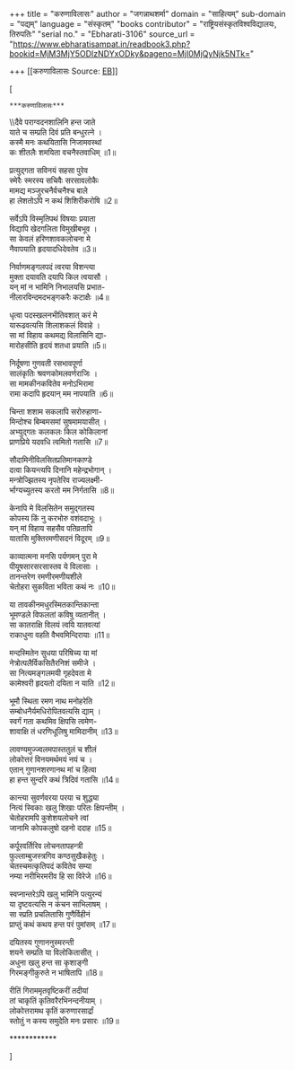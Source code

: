 +++
title = "करुणाविलासः"
author = "जगन्नाथशर्मा"
domain = "साहित्यम्"
sub-domain = "पद्यम्"
language = "संस्कृतम्"
"books contributor" = "राष्ट्रियसंस्कृतविश्वविद्यालयः, तिरुपतिः"
"serial no." = "Ebharati-3106"
source_url = "https://www.ebharatisampat.in/readbook3.php?bookid=MjM3MjY5ODIzNDYxODky&pageno=MjI0MjQyNjk5NTk="

+++
[[करुणाविलासः	Source: [EB](https://www.ebharatisampat.in/readbook3.php?bookid=MjM3MjY5ODIzNDYxODky&pageno=MjI0MjQyNjk5NTk=)]]

\[



    ***करुणाविलासः***



\\\\दैवे पराग्वदनशालिनि हन्त जाते  
याते च सम्प्रति दिवं प्रति बन्धुरत्ने ।  
कस्मै मनः कथयितासि निजामवस्थां  
कः शीतलैः शमयिता वचनैस्तवाधिम्‌ ॥1॥

प्रत्युद्गता सविनयं सहसा पुरेव  
स्मेरैः स्मरस्य सचिवैः सरसावलोकैः  
मामद्य मञ्जुरचनैर्वचनैश्च बाले  
हा लेशतोऽपि न कथं शिशिरीकरोषि ॥2॥

सर्वेऽपि विस्मृतिपथं विषयाः प्रयाता  
विद्यापि खेदगलिता विमुखीबभूव ।  
सा केवलं हरिणशावकलोचना मे  
नैवापयाति हृदयादधिदेवतेव ॥3॥

निर्वाणमङ्गलपदं त्वरया विशन्त्या  
मुक्ता दयावति दयापि किल त्वयासौ ।  
यन्‌ मां न भामिनि निभालयसि प्रभात-  
नीलारविन्दमदभङ्गकरैः कटाक्षैः ॥4॥

धृत्वा पदस्खलनभीतिवशात्‌ करं मे  
यारूढवत्यसि शिलाशकलं विवाहे ।  
सा मां विहाय कथमद्य विलासिनि द्या-  
मारोहसीति हृदयं शतधा प्रयाति ॥5॥

निर्दूषणा गुणवती रसभावपूर्णा  
सालंकृतिः श्रवणकोमलवर्णराजिः ।  
सा मामकीनकवितेव मनोऽभिरामा  
रामा कदापि हृदयान्‌ मम नापयाति ॥6॥

चिन्ता शशाम सकलापि सरोरुहाणा-  
मिन्दोश्च बिम्बमसमां सुषमामयासीत्‌ ।  
अभ्युद्गतः कलकलः किल कोकिलानां  
प्राणप्रिये यदवधि त्वमितो गतासि ॥7॥

सौदामिनीविलसितप्रतिमानकाण्डे  
दत्वा कियन्त्यपि दिनानि महेन्द्रभोगान्‌ ।  
मन्त्रोज्झितस्य नृपतेरिव राज्यलक्ष्मी-  
र्भाग्यच्युतस्य करतो मम निर्गतासि ॥8॥

केनापि मे विलसितेन समुद्गतस्य  
कोपस्य किं नु करभोरु वशंवदाभूः ।  
यन् मां विहाय सहसैव पतिव्रतापि  
यातासि मुक्तिरमणीसदनं विदूरम्‌ ॥9॥

काव्यात्मना मनसि पर्यणमन्‌ पुरा मे  
पीयूषसारसरसास्तव ये विलासाः ।  
तानन्तरेण रमणीरमणीयशीले  
चेतोहरा सुकविता भविता कथं नः ॥10॥

या तावकीनमधुरस्मितकान्तिकान्ता  
भूमण्डले विफलतां कविषु व्यतानीत्‌ ।  
सा कातराक्षि विलयं त्वयि यातवत्यां  
राकाधुना वहति वैभवमिन्दिरायाः ॥11॥

मन्दस्मितेन सुधया परिषिच्य या मां  
नेत्रोत्पलैर्विकसितैरनिशं समीजे ।  
सा नित्यमङ्गलमयी गृहदेवता मे  
कामेश्वरी हृदयतो दयिता न याति ॥12॥

भूमौ स्थिता रमण नाथ मनोहरेति  
सम्बोधनैर्यमधिरोपितवत्यसि द्याम्‌ ।  
स्वर्गं गता कथमिव क्षिपसि त्वमेण-  
शावाक्षि तं धरणिधूलिषु मामिदानीम्‌ ॥13॥

लावण्यमुज्ज्वलमपास्ततुलं च शीलं  
लोकोत्तरं विनयमर्थमयं नयं च ।  
एतान्‌ गुणानशरणानथ मां च हित्वा  
हा हन्त सुन्दरि कथं त्रिदिवं गतासि ॥14॥

कान्त्या सुवर्णवरया परया च शुद्ध्या  
नित्यं स्विकाः खलु शिखाः परितः क्षिपन्तीम्‌ ।  
चेतोहरामपि कुशेशयलोचने त्वां  
जानामि कोपकलुषो दहनो ददाह ॥15॥

कर्पूरवर्तिरिव लोचनतापहन्त्री  
फुल्लाम्बुजस्त्रगिव कण्ठसुखैकहेतुः ।  
चेतस्चमत्कृतिपदं कवितेव सम्या  
नम्या नरीभिरमरीव हि सा विरेजे ॥16॥

स्वप्नान्तरेऽपि खलु भामिनि पत्युरन्यं  
या दृष्टवत्यसि न कंचन साभिलाषम्‌ ।  
सा स्प्रति प्रचलितासि गुणैर्विहीनं  
प्राप्तुं कथं कथय हन्त परं पुमांसम्‌ ॥17॥

दयितस्य गुणाननुस्मरन्ती  
शयने सम्प्रति या विलोकितासीत्‌ ।  
अधुना खलु हन्त सा कृशाङ्गी  
गिरमङ्गीकुरुते न भाषितापि ॥18॥

रीतिं गिराममृतवृष्टिकरीं तदीयां  
तां चाकृतिं कृतिवरैरभिनन्दनीयाम्‌ ।  
लोकोत्तरामथ कृतिं करुणारसार्द्रां  
स्तोतुं न कस्य समुदेति मनः प्रसारः ॥19॥




 \*\*\*\*\*\*\*\*\*\*\*\*


\]
